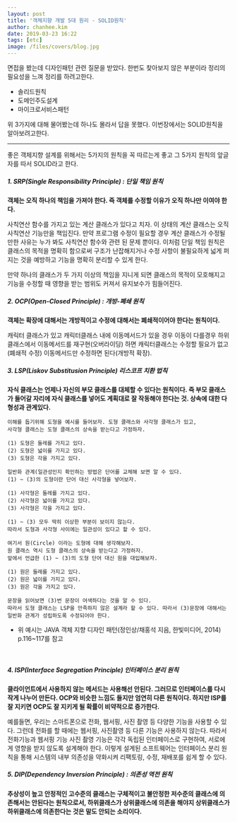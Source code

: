 ```yaml
---
layout: post
title: '객체지향 개발 5대 원리 - SOLID원칙'
author: chanhee.kim
date: 2019-03-23 16:22
tags: [etc]
image: /files/covers/blog.jpg
---
```


면접을 봤는데 디자인패턴 관련 질문을 받았다. 한번도 찾아보지 않은 부분이라 정리의 필요성을 느껴 정리를 하려고한다.

* 솔리드원칙
* 도메인주도설계
* 마이크로서비스패턴

위 3가지에 대해 물어봤는데 하나도 몰라서 답을 못했다. 이번장에서는 SOLID원칙을 알아보려고한다.

---

좋은 객체지향 설계를 위해서는 5가지의 원칙을 꼭 따르는게 좋고 그 5가지 원칙의 앞글자를 따서 SOLID라고 한다.

##### 1. SRP(Single Responsibility Principle) : 단일 책임 원칙

<strong>객체는 오직 하나의 책임을 가져야 한다. 즉 객체를 수정할 이유가 오직 하나만 이여야 한다.</strong><br>

사칙연산 함수를 가지고 있는 계산 클래스가 있다고 치자. 이 상태의 계산 클래스는 오직 사칙연산 기능만을 책임진다. 만약 프로그램 수정이 필요할 경우 계산 클래스가 수정될만한 사유는 누가 봐도 사칙연산 함수와 관련 된 문제 뿐이다. 이처럼 단일 책임 원칙은 클래스의 목적을 명확히 함으로써 구조가 난잡해지거나 수정 사항이 불필요하게 넓게 퍼지는 것을 예방하고 기능을 명확히 분리할 수 있게 한다.<br>

만약 하나의 클래스가 두 가지 이상의 책임을 지니게 되면 클래스의 목적이 모호해지고 기능을 수정할 때 영향을 받는 범위도 커져서 유지보수가 힘들어진다.
<br>

##### 2. OCP(Open-Closed Principle) : 개방-폐쇄 원칙

<strong>객체는 확장에 대해서는 개방적이고 수정에 대해서는 폐쇄적이어야 한다는 원칙이다.</strong><br>

캐릭터 클래스가 있고 캐릭터클래스 내에 이동메서드가 있을 경우 이동이 다를경우 하위클래스에서 이동메서드를 재구현(오버라이딩) 하면 캐릭터클래스는 수정할 필요가 없고(폐쇄적 수정) 이동메서드만 수정하면 된다(개방적 확장).
<br>
##### 3.  LSP(Liskov Substitusion Principle) 리스코프 치환 법칙

<strong>자식 클래스는 언제나 자신의 부모 클래스를 대체할 수 있다는 원칙이다. 즉 부모 클래스가 들어갈 자리에 자식 클래스를 넣어도 계획대로 잘 작동해야 한다는 것. 상속에 대한 다형성과 관계있다.</strong><br>

```
이해를 돕기위해 도형을 예시를 들어보자. 도형 클래스와 사각형 클래스가 있고,
사각형 클래스는 도형 클래스의 상속을 받는다고 가정하자.

(1) 도형은 둘레를 가지고 있다.
(2) 도형은 넓이를 가지고 있다.
(3) 도형은 각을 가지고 있다.

일반화 관계(일관성인지 확인하는 방법은 단어를 교체해 보면 알 수 있다.
(1) ~ (3)의 도형이란 단어 대신 사각형을 넣어보자.

(1) 사각형은 둘레를 가지고 있다.
(2) 사각형은 넓이를 가지고 있다.
(3) 사각형은 각을 가지고 있다.

(1) ~ (3) 모두 딱히 이상한 부분이 보이지 않는다.
따라서 도형과 사각형 사이에는 일관성이 있다고 할 수 있다.

여기서 원(Circle) 이라는 도형에 대해 생각해보자.
원 클래스 역시 도형 클래스의 상속을 받는다고 가정하자.
앞에서 언급한 (1) ~ (3)의 도형 단어 대신 원을 대입해보자.

(1) 원은 둘레를 가지고 있다.
(2) 원은 넓이를 가지고 있다.
(3) 원은 각을 가지고 있다.

문장을 읽어보면 (3)번 문장이 어색하다는 것을 알 수 있다.
따라서 도형 클래스는 LSP을 만족하지 않은 설계라 할 수 있다. 따라서 (3)문장에 대해서는 일반화 관계가 성립하도록 수정되어야 한다.
```

* 위 예시는 JAVA 객체 지향 디자인 패턴(정인상/채홍석 지음, 한빛미디어, 2014) p.116~117를 참고
<br>

##### 4. ISP(Interface Segregation Principle) 인터페이스 분리 원칙

<strong>클라이언트에서 사용하지 않는 메서드는 사용해선 안된다. 그러므로 인터페이스를 다시 작게 나누어 만든다. OCP와 비슷한 느낌도 들지만 엄연히 다른 원칙이다. 하지만 ISP를 잘 지키면 OCP도 잘 지키게 될 확률이 비약적으로 증가한다.</strong><br>

예를들면, 우리는 스마트폰으로 전화, 웹서핑, 사진 촬영 등 다양한 기능을 사용할 수 있다. 그런데 전화를 할 때에는 웹서핑, 사진촬영 등 다른 기능은 사용하지 않는다. 따라서 전화기능과 웹서핑 기능 사진 촬영 기능은 각각 독립된 인터페이스로 구현하여, 서로에게 영향을 받지 않도록 설계해야 한다. 이렇게 설계된 소프트웨어는 인터페이스 분리 원칙을 통해 시스템의 내부 의존성을 약화시켜 리팩토링, 수정, 재배포를 쉽게 할 수 있다.<br>

##### 5. DIP(Dependency Inversion Principle) : 의존성 역전 원칙
<strong>추상성이 높고 안정적인 고수준의 클래스는 구체적이고 불안정한 저수준의 클래스에 의존해서는 안된다는 원칙으로서, 하위클래스가 상위클래스에 의존을 해야지 상위클래스가 하위클래스에 의존한다는 것은 말도 안되는 소리이다.</strong><br>
